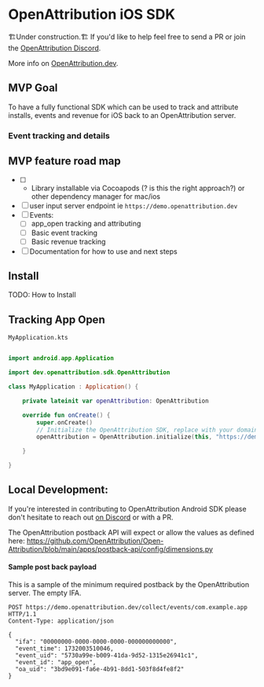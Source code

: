# OpenAttribution iOS SDK

🏗️Under construction.🏗️ 
If you'd like to help feel free to send a PR or join the [OpenAttribution Discord](https://discord.gg/Z5ueYE3Ct3).


More info on [OpenAttribution.dev](https://openattribution.dev).


## MVP Goal

To have a fully functional SDK which can be used to track and attribute installs, events and revenue for iOS back to an OpenAttribution server.
### Event tracking and details


## MVP feature road map

- [ ] - Library installable via Cocoapods (? is this the right approach?) or other dependency manager for mac/ios
- [ ] user input server endpoint ie `https://demo.openattribution.dev`
- [ ] Events:
	- [ ] app_open tracking and attributing
	- [ ] Basic event tracking
	- [ ] Basic revenue tracking
- [ ] Documentation for how to use and next steps

## Install

TODO: How to Install

## Tracking App Open

`MyApplication.kts`
```kotlin

import android.app.Application

import dev.openattribution.sdk.OpenAttribution

class MyApplication : Application() {

    private lateinit var openAttribution: OpenAttribution

    override fun onCreate() {
        super.onCreate()
        // Initialize the OpenAttribution SDK, replace with your domain
        openAttribution = OpenAttribution.initialize(this, "https://demo.openattribution.dev")

    }

}

```




## Local Development:

If you're interested in contributing to OpenAttribution Android SDK please don't hesitate to reach out [on Discord](https://discord.gg/Z5ueYE3Ct3)  or with a PR. 

The OpenAttribution postback API will expect or allow the values as defined here:
https://github.com/OpenAttribution/Open-Attribution/blob/main/apps/postback-api/config/dimensions.py

#### Sample post back payload
This is a sample of the minimum required postback by the OpenAttribution server. The empty IFA.

```http
POST https://demo.openattribution.dev/collect/events/com.example.app HTTP/1.1
Content-Type: application/json

{
  "ifa": "00000000-0000-0000-0000-000000000000",
  "event_time": 1732003510046,
  "event_uid": "5730a99e-b009-41da-9d52-1315e26941c1",
  "event_id": "app_open",
  "oa_uid": "3bd9e091-fa6e-4b91-8dd1-503f8d4fe8f2"
}


